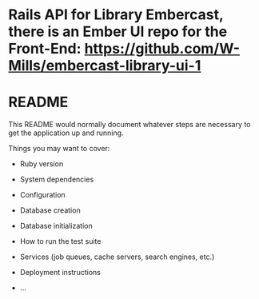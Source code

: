 # Rails API for Library Embercast, there is an Ember UI repo for the Front-End: https://github.com/W-Mills/embercast-library-ui-1

# README

This README would normally document whatever steps are necessary to get the
application up and running.

Things you may want to cover:

* Ruby version

* System dependencies

* Configuration

* Database creation

* Database initialization

* How to run the test suite

* Services (job queues, cache servers, search engines, etc.)

* Deployment instructions

* ...
